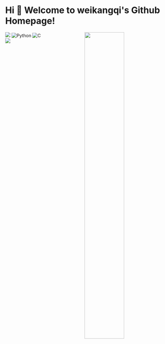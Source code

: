 # Hi 🎉 Welcome to weikangqi's Github Homepage!

<img src="https://readme-typing-svg.herokuapp.com/?lines=Welcome,%20visitor!;Hello%20Github%20World!&font=Roboto" />
<img alt="Python" src="https://img.shields.io/badge/-Python-FADC6A?style=flat-square&logo=python" />
<img alt="C" src="https://img.shields.io/badge/-C/C++-DAE8FC?style=flat-square&logo=c" />

<!-- Markdown -->

<!-- HTML -->
<img width="50%" align="right" src="https://github-readme-stats.vercel.app/api?username=weikangqi" />

<!-- HTML -->
<div align="left"> 
  <img src="https://visitor-badge.glitch.me/badge?page_id=weikangqi" />
</div>



